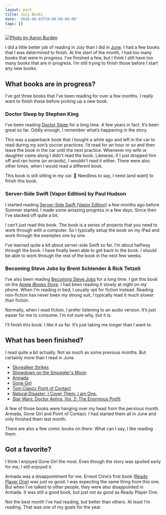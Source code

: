 ```yaml
---
layout: post
title: July Books
date: '2018-08-03T19:00:00-04:00'
tags: []
---
```


[![Photo by Aaron Burden](https://images.unsplash.com/photo-1533000971552-6a962ff0b9f9?ixlib=rb-0.3.5&ixid=eyJhcHBfaWQiOjEyMDd9&s=43f0f16c398b7565e29afef4ce6e5082&auto=format&fit=crop&w=2467&q=80 "Photo by Aaron Burden")](https://unsplash.com/photos/535Npq1wFG8)

I did a little better job of reading in July than I did in [June](https://ryan.grier.co/2018/07/05/june-books/). I had a few books that I was determined to finish. At the start of the month, I had too many books that were in progress. I’ve finished a few, but I think I still have too many books that are in progress. I’m still trying to finish those before I start any new books. 

## What books are in progress?
I’ve got three books that I’ve been reading for over a few months. I really want to finish these before picking up a new book. 

### Doctor Sleep by Stephen King
I’ve been reading [Doctor Sleep](https://www.goodreads.com/book/show/16130549-doctor-sleep) for a long time. A few years in fact. It’s been great so far. Oddly enough, I remember what’s happening in the story. 

This was a paperback book that I bought a while ago and left in the car to read during my son’s soccer practices. I’d read for an hour or so and then leave the book in the car until the next practice. Whenever my wife or daughter came along I didn’t read the book. Likewise, if I just dropped him off and ran home (or errands), I wouldn’t read it either. There were also other times, when I would read a different book. 

This book is still sitting in my car. 🤣 Needless to say, I need (and want) to finish this book. 

### Server-Side Swift (Vapor Edition) by Paul Hudson
I started reading [Server-Side Swift (Vapor Edition)](https://www.goodreads.com/book/show/39008989-server-side-swift) a few months ago before Summer started. I made some amazing progress in a few days. Since then I’ve slacked off quite a bit. 

I can’t just read this book. The book is a series of projects that you need to work through with a computer. So I typically setup the book on my iPad and work through the examples one by one. 

I’ve learned quite a bit about server-side Swift so far. I’m about halfway through the book. I have finally been able to get back to the book. I should be able to work through the rest of the book in the next few weeks. 

### Becoming Steve Jobs by Brent Schlender & Rick Tetzeli
I’ve also been reading [Becoming Steve Jobs](https://www.goodreads.com/book/show/22318382-becoming-steve-jobs) for a long time. I got this book on the [Apple iBooks Store](https://www.apple.com/ibooks/). I had been reading it slowly at night on my phone. When I’m reading in bed, I usually opt for fiction instead. Reading non-fiction has never been my strong suit, I typically read it much slower than fiction. 

Normally, when I read fiction, I prefer listening to an audio version. It’s just easier for me to consume. I’m not sure why, but it is. 

I’ll finish this book. I like it so far. It’s just taking me longer than I want to. 

## What has been finished? 
I read quite a bit actually. Not as much as some previous months. But certainly more than I read in June. 

- [Skywalker Strikes](https://www.goodreads.com/book/show/24718416-skywalker-strikes)
- [Showdown on the Smuggler's Moon](https://www.goodreads.com/book/show/25861677-showdown-on-the-smuggler-s-moon)
- [Armada](https://www.goodreads.com/book/show/16278318-armada)
- [Gone Girl](https://www.goodreads.com/book/show/19288043-gone-girl)
- [Tom Clancy Point of Contact](https://www.goodreads.com/book/show/40730651-tom-clancy-point-of-contact)
- [Natural Disaster: I Cover Them. I am One.](https://www.goodreads.com/book/show/35099655-natural-disaster)
- [Star Wars: Doctor Aphra, Vol. 2: The Enormous Profit](https://www.goodreads.com/book/show/35605140-star-wars)

A few of those books were hanging over my head from the pervious month. Armada, Gone Girl and Point of Contact. I had started them all in June and only finished them last month. 

There are also a few comic books on there. What can I say, I like reading them.

## Got a favorite?
I think I enjoyed Gone Girl the most. Even though the story was spoiled early for me, I still enjoyed it. 

Armada was a disappointment for me. Ernest Cline’s first book ([Ready Player One](https://www.goodreads.com/book/show/9969571-ready-player-one)) was just so good. I was expecting the same thing from this one. But when I’ve talked to other people, they were also disappointed in Armada. It was still a good book, but just not as good as Ready Player One. 

Not the best month I’ve had reading, but better than others. At least I’m reading. That was one of my goals for the year. 